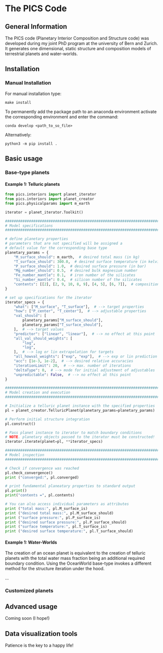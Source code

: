 # The PICS Code

## General Information

The PICS code (Planetary Interior Composition and Structure code) was developed during my joint PhD program at the university of Bern and Zurich. It generates one dimensional, static structure and composition models of terrestrial planets and water-worlds.

## Installation

### Manual Installation

For manual installation type:

``` 
make install
```

To permanently add the package path to an anaconda environment activate the corresponding environment and enter the command:

```
conda develop <path_to_so_file>
```

Alternatively:

```
python3 -m pip install .
```

## Basic usage

### Base-type planets

#### Example 1: Telluric planets

```python
from pics.interiors import planet_iterator
from pics.interiors import planet_creator
from pics.physicalparams import m_earth

iterator = planet_iterator.Toolkit()

#######################################################################
# Model specifications
#######################################################################

# define planetary properties
# parameters that are not specified will be assigned a
# default value for the corresponding base type
planetary_params = {
    "M_surface_should": m_earth,  # desired total mass (in kg)
    "T_surface_should": 300.0,  # desired surface temperature (in kelvin)
    "P_surface_should": 1.0,  # desired surface pressure (in bar)
    "Mg_number_should": 0.5,  # desired bulk magnesium number
    "Fe_number_mantle": 0.1,  # iron number of the silicates
    "Si_number_mantle": 0.4,  # silicon number of the silicates
    "contents": [[2], [2, 9, 10, 8, 9], [4, 5], [6, 7]],  # composition of each layer
}

# set up specifications for the iterator
iterator_specs = {
    "what": ["M_surface", "T_surface"],  # --> target properties
    "how": ["P_center", "T_center"],  # --> adjustable properties
    "val_should": [
        planetary_params["M_surface_should"],
        planetary_params["T_surface_should"],
    ],  # --> target values
    "predictor": ["linear", "linear"],  # --> no effect at this point
    "all_val_should_weights": [
        "log",
        "log",
    ],  # --> log or lin extrapolation for targets
    "all_howval_weights": ["exp", "exp"],  # --> exp or lin prediction for adjustables
    "acc": [1e-3, 1e-2],  # --> desired relative accuracies
    "iterationLimit": 20,  # --> max. number of iterations
    "deltaType": 0,  # --> mode for initial adjustment of adjustables
    "unpredictable": False,  # --> no effect at this point
}

#######################################################################
# Model creation and execution
#######################################################################

# Initialize a telluric planet instance with the specified properties
pl = planet_creator.TelluricPlanet(planetary_params=planetary_params)

# Perform initial structure integration
pl.construct()

# Pass planet instance to iterator to match boundary conditions
# NOTE. planetary objects passed to the iterator must be constructed!
iterator.iterate(planet=pl, **iterator_specs)

#######################################################################
# Model inspection
#######################################################################

# Check if convergence was reached
pl.check_convergence()
print ("converged:", pl.converged)

# print fundamental planeatary properties to standard output
pl.print()
print("contents =", pl.contents)

# You can also access individual parameters as attributes
print ("total mass:", pl.M_surface_is)
print ("desired total mass:", pl.M_surface_should)
print ("surface pressure:", pl.P_surface_is)
print ("desired surface pressure:", pl.P_surface_should)
print ("surface temperature:", pl.T_surface_is)
print ("desired surface temperature:", pl.T_surface_should)
```

#### Example 1: Water-Worlds

The creation of an ocean planet is equivalent to the creation of telluric planets with the total water mass fraction being an additional required boundary condition. Using the OceanWorld base-type invokes a different method for the structure iteration under the hood.

...

### Customized planets

## Advanced usage

Coming soon (I hope!)

## Data visualization tools

Patience is the key to a happy life!
